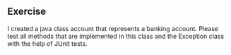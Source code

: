 ## Exercise 

I created a java class account that represents a banking account. Please test all methods that are implemented in this class and the Exception class with the help of JUnit tests. 

